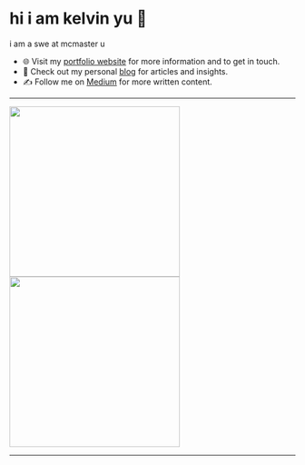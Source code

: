 # hi i am kelvin yu 👋
i am a swe at mcmaster u 
- 🌐 Visit my [portfolio website](https://pr2tik1.github.io/) for more information and to get in touch.
- 👋 Check out my personal [blog](https://pr2tik1.github.io/blog/) for articles and insights.
- ✍️ Follow me on [Medium](https://pr2tik1.medium.com/) for more written content.


---
<p align="center">
  <div style="display: inline-block;">
    <img src="https://github-readme-stats.vercel.app/api?username=kelvin-u&show_icons=true&theme=dark#gh-dark-mode-only" style="height: 300px;">
  </div>
  <div style="display: inline-block;">
    <img src="https://github-readme-streak-stats.herokuapp.com/?user=kelvin-u&theme=dark&card_width=400" style="height: 300px;">
  </div>
</p>

---

